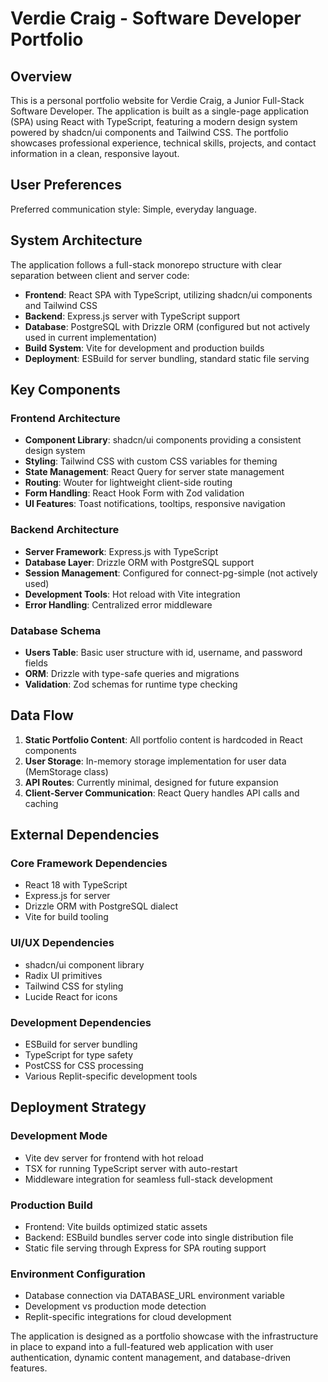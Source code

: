 # Verdie Craig - Software Developer Portfolio

## Overview

This is a personal portfolio website for Verdie Craig, a Junior Full-Stack Software Developer. The application is built as a single-page application (SPA) using React with TypeScript, featuring a modern design system powered by shadcn/ui components and Tailwind CSS. The portfolio showcases professional experience, technical skills, projects, and contact information in a clean, responsive layout.

## User Preferences

Preferred communication style: Simple, everyday language.

## System Architecture

The application follows a full-stack monorepo structure with clear separation between client and server code:

- **Frontend**: React SPA with TypeScript, utilizing shadcn/ui components and Tailwind CSS
- **Backend**: Express.js server with TypeScript support
- **Database**: PostgreSQL with Drizzle ORM (configured but not actively used in current implementation)
- **Build System**: Vite for development and production builds
- **Deployment**: ESBuild for server bundling, standard static file serving

## Key Components

### Frontend Architecture
- **Component Library**: shadcn/ui components providing a consistent design system
- **Styling**: Tailwind CSS with custom CSS variables for theming
- **State Management**: React Query for server state management
- **Routing**: Wouter for lightweight client-side routing
- **Form Handling**: React Hook Form with Zod validation
- **UI Features**: Toast notifications, tooltips, responsive navigation

### Backend Architecture
- **Server Framework**: Express.js with TypeScript
- **Database Layer**: Drizzle ORM with PostgreSQL support
- **Session Management**: Configured for connect-pg-simple (not actively used)
- **Development Tools**: Hot reload with Vite integration
- **Error Handling**: Centralized error middleware

### Database Schema
- **Users Table**: Basic user structure with id, username, and password fields
- **ORM**: Drizzle with type-safe queries and migrations
- **Validation**: Zod schemas for runtime type checking

## Data Flow

1. **Static Portfolio Content**: All portfolio content is hardcoded in React components
2. **User Storage**: In-memory storage implementation for user data (MemStorage class)
3. **API Routes**: Currently minimal, designed for future expansion
4. **Client-Server Communication**: React Query handles API calls and caching

## External Dependencies

### Core Framework Dependencies
- React 18 with TypeScript
- Express.js for server
- Drizzle ORM with PostgreSQL dialect
- Vite for build tooling

### UI/UX Dependencies
- shadcn/ui component library
- Radix UI primitives
- Tailwind CSS for styling
- Lucide React for icons

### Development Dependencies
- ESBuild for server bundling
- TypeScript for type safety
- PostCSS for CSS processing
- Various Replit-specific development tools

## Deployment Strategy

### Development Mode
- Vite dev server for frontend with hot reload
- TSX for running TypeScript server with auto-restart
- Middleware integration for seamless full-stack development

### Production Build
- Frontend: Vite builds optimized static assets
- Backend: ESBuild bundles server code into single distribution file
- Static file serving through Express for SPA routing support

### Environment Configuration
- Database connection via DATABASE_URL environment variable
- Development vs production mode detection
- Replit-specific integrations for cloud development

The application is designed as a portfolio showcase with the infrastructure in place to expand into a full-featured web application with user authentication, dynamic content management, and database-driven features.